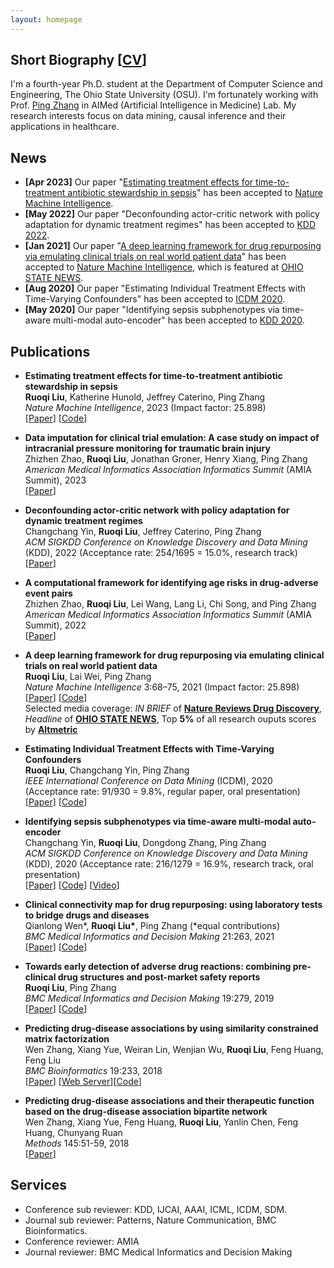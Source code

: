 ```yaml
---
layout: homepage
---
```


## Short Biography [<a href="https://ruoqi-liu.github.io/Ruoqi-Liu-CV.pdf" target="_blank">CV</a>]

I'm a fourth-year Ph.D. student at the Department of Computer Science and Engineering, The Ohio State University (OSU). I'm fortunately working with Prof. [Ping Zhang](https://web.cse.ohio-state.edu/~zhang.10631/) in AIMed (Artificial Intelligence in Medicine) Lab. My research interests focus on data mining, causal inference and their applications in healthcare. 

## News
- **[Apr 2023]** Our paper "[Estimating treatment effects for time-to-treatment antibiotic stewardship in sepsis](https://rdcu.be/c9kD7)" has been accepted to [Nature Machine Intelligence](https://www.nature.com/natmachintell/).
- **[May 2022]** Our paper "Deconfounding actor-critic network with policy adaptation for dynamic treatment regimes" has been accepted to [KDD 2022](https://www.kdd.org/kdd2022/).
- **[Jan 2021]** Our paper "[A deep learning framework for drug repurposing via emulating clinical trials on real world patient data](https://rdcu.be/cc2CP)" has been accepted to [Nature Machine Intelligence](https://www.nature.com/natmachintell/), which is featured at [OHIO STATE NEWS](https://news.osu.edu/using-artificial-intelligence-to-find-new-uses-for-existing-medications/).
- **[Aug 2020]** Our paper "Estimating Individual Treatment Effects with Time-Varying Confounders" has been accepted to [ICDM 2020](http://icdm2020.bigke.org/).
- **[May 2020]** Our paper "Identifying sepsis subphenotypes via time-aware multi-modal auto-encoder" has been accepted to [KDD 2020](https://www.kdd.org/kdd2020/).

## Publications
- **Estimating treatment effects for time-to-treatment antibiotic stewardship in sepsis**
  <br>
  **Ruoqi Liu**, Katherine Hunold, Jeffrey Caterino, Ping Zhang
  <br>
  *Nature Machine Intelligence*, 2023 (Impact factor: 25.898)
  <br>
  [[Paper](https://rdcu.be/c9kD7)] [[Code](https://github.com/ruoqi-liu/T4)]
  
- **Data imputation for clinical trial emulation: A case study on impact of intracranial pressure monitoring for traumatic brain injury**
  <br>
  Zhizhen Zhao, **Ruoqi Liu**, Jonathan Groner, Henry Xiang, Ping Zhang
  <br>
  *American Medical Informatics Association Informatics Summit* (AMIA Summit), 2023
  <br>
  [[Paper](https://www.medrxiv.org/content/10.1101/2023.01.29.23285172v2.full.pdf)]
  
- **Deconfounding actor-critic network with policy adaptation for dynamic treatment regimes**
  <br>
  Changchang Yin, **Ruoqi Liu**, Jeffrey Caterino, Ping Zhang
  <br>
  *ACM SIGKDD Conference on Knowledge Discovery and Data Mining* (KDD), 2022 (Acceptance rate: 254/1695 = 15.0%, research track)
  <br>
  [[Paper](https://dl.acm.org/doi/pdf/10.1145/3534678.3539413)]
  
- **A computational framework for identifying age risks in drug-adverse event pairs**
  <br>
  Zhizhen Zhao, **Ruoqi Liu**, Lei Wang, Lang Li, Chi Song, and Ping Zhang
  <br>
  *American Medical Informatics Association Informatics Summit* (AMIA Summit), 2022
  <br>
  [[Paper](https://www.ncbi.nlm.nih.gov/pmc/articles/PMC9285161/)]
  
- **A deep learning framework for drug repurposing via emulating clinical trials on real world patient data**
  <br>
  **Ruoqi Liu**, Lai Wei, Ping Zhang
  <br>
  *Nature Machine Intelligence* 3:68–75, 2021 (Impact factor: 25.898)
  <br>
  [[Paper](https://rdcu.be/cc2CP)] [[Code](https://github.com/ruoqi-liu/DeepIPW)]
   <br>
  Selected media coverage: *IN BRIEF* of [**Nature Reviews Drug Discovery**](https://www.nature.com/articles/d41573-021-00006-w), *Headline* of [**OHIO STATE NEWS**](https://news.osu.edu/using-artificial-intelligence-to-find-new-uses-for-existing-medications/), Top **5%** of all research ouputs scores by [**Altmetric**](https://nature.altmetric.com/details/97084743)
  
- **Estimating Individual Treatment Effects with Time-Varying Confounders**
  <br>
  **Ruoqi Liu**, Changchang Yin, Ping Zhang
  <br>
  *IEEE International Conference on Data Mining* (ICDM), 2020 (Acceptance rate: 91/930 = 9.8%, regular paper, oral presentation)
  <br>
  [[Paper](https://arxiv.org/abs/2008.13620)] [[Code](https://github.com/ruoqi-liu/DSW)]
 
<!-- - **When deep learning meets causal inference: a computational framework for drug repurposing from real-world data**
  <br>
  **Ruoqi Liu**, Lai Wei, Ping Zhang
  <br>
  **arXiv Preprint**.
  <br>
  [[Paper](https://arxiv.org/abs/2007.10152)] [[Code](https://github.com/ruoqi-liu/DeepIPW)] -->
  
- **Identifying sepsis subphenotypes via time-aware multi-modal auto-encoder**
  <br>
  Changchang Yin, **Ruoqi Liu**, Dongdong Zhang, Ping Zhang
  <br>
  *ACM SIGKDD Conference on Knowledge Discovery and Data Mining* (KDD), 2020 (Acceptance rate: 216/1279 = 16.9%, research track, oral presentation)
  <br>
  [[Paper](https://www.medrxiv.org/content/10.1101/2020.07.26.20162214v1.full.pdf)] [[Code](https://github.com/yinchangchang/TAME)] [[Video](https://www.youtube.com/watch?v=XdLOTXL5kCo)]
 
- **Clinical connectivity map for drug repurposing: using laboratory tests to bridge drugs and diseases**
  <br>
  Qianlong Wen\*, **Ruoqi Liu\***, Ping Zhang (\*equal contributions)
  <br>
  *BMC Medical Informatics and Decision Making* 21:263, 2021
  <br>
  [[Paper](https://arxiv.org/abs/2007.07886)] [[Code](https://github.com/HoytWen/CCMDR)]
  
- **Towards early detection of adverse drug reactions: combining pre-clinical drug structures and post-market safety reports**
  <br>
  **Ruoqi Liu**, Ping Zhang
  <br>
  *BMC Medical Informatics and Decision Making* 19:279, 2019
  <br>
  [[Paper](https://bmcmedinformdecismak.biomedcentral.com/articles/10.1186/s12911-019-0999-1)] [[Code](https://github.com/ruoqi-liu/LP-SDA)]
  
  
- **Predicting drug-disease associations by using similarity constrained matrix factorization**
  <br>
  Wen Zhang, Xiang Yue, Weiran Lin, Wenjian Wu, **Ruoqi Liu**, Feng Huang, Feng Liu
  <br>
  *BMC Bioinformatics* 19:233, 2018
  <br>
  [[Paper](https://bmcbioinformatics.biomedcentral.com/track/pdf/10.1186/s12859-018-2220-4)] [[Web Server](http://www.bioinfotech.cn/SCMFDD)][[Code](https://github.com/xiangyue9607/SCMFDD)]
  
- **Predicting drug-disease associations and their therapeutic function based on the drug-disease association bipartite network**
  <br>
  Wen Zhang, Xiang Yue, Feng Huang, **Ruoqi Liu**, Yanlin Chen, Feng Huang, Chunyang Ruan
  <br>
  *Methods* 145:51-59, 2018
  <br>
  [[Paper](https://www.sciencedirect.com/science/article/pii/S1046202318300045)]
  
  
## Services

- Conference sub reviewer: KDD, IJCAI, AAAI, ICML, ICDM, SDM.
- Journal sub reviewer: Patterns, Nature Communication, BMC Bioinformatics.
- Conference reviewer: AMIA
- Journal reviewer: BMC Medical Informatics and Decision Making
